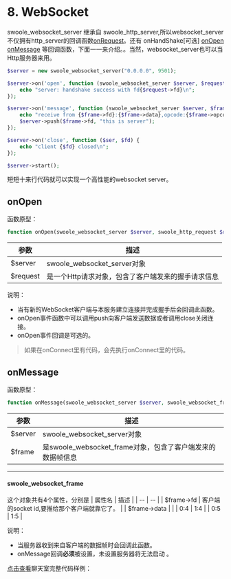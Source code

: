 # 8. WebSocket

swoole_websocket_server 继承自 swoole_http_server,所以websocket_server 不仅拥有http_server的回调函数[onRequest](c7.md)。还有 onHandShake[可选] [onOpen](#onopen) [onMessage](#onmessage) 等回调函数，下面一一来介绍。。当然，websocket_server也可以当Http服务器来用。
```php
$server = new swoole_websocket_server("0.0.0.0", 9501);

$server->on('open', function (swoole_websocket_server $server, $request) {
    echo "server: handshake success with fd{$request->fd}\n";
});

$server->on('message', function (swoole_websocket_server $server, $frame) {
    echo "receive from {$frame->fd}:{$frame->data},opcode:{$frame->opcode},fin:{$frame->finish}\n";
    $server->push($frame->fd, "this is server");
});

$server->on('close', function ($ser, $fd) {
    echo "client {$fd} closed\n";
});

$server->start();
```
短短十来行代码就可以实现一个高性能的websocket server。

## onOpen

函数原型：
```php
function onOpen(swoole_websocket_server $server, swoole_http_request $request);
```

| 参数 | 描述 |
| -- | -- |
| $server | swoole_websocket_server对象 |
| $request | 是一个Http请求对象，包含了客户端发来的握手请求信息 |

说明：

* 当有新的WebSocket客户端与本服务建立连接并完成握手后会回调此函数。
* onOpen事件函数中可以调用push向客户端发送数据或者调用close关闭连接。
* onOpen事件回调是可选的。

> 如果在onConnect里有代码，会先执行onConnect里的代码。





## onMessage

函数原型：
```php
function onMessage(swoole_websocket_server $server, swoole_websocket_frame $frame)
```

| 参数 | 描述 |
| -- | -- |
| $server | swoole_websocket_server对象 |
| $frame | 是swoole_websocket_frame对象，包含了客户端发来的数据帧信息 |


---

#### swoole_websocket_frame

这个对象共有4个属性，分别是
| 属性名 | 描述 |
| -- | -- |
| $frame->fd | 客户端的socket id,要推给那个客户端就靠它了。 |
| $frame->data |  |
| 0:4 | 1:4 |
| 0:5 | 1:5 |



说明：

* 当服务器收到来自客户端的数据帧时会回调此函数。
* onMessage回调**必须**被设置，未设置服务器将无法启动
。






[点击查看](example/websocket)聊天室完整代码样例：